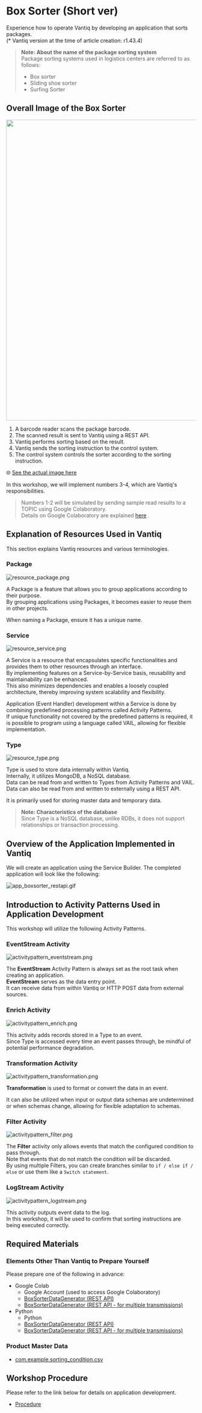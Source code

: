 # Box Sorter (Short ver)

Experience how to operate Vantiq by developing an application that sorts packages.  
(* Vantiq version at the time of article creation: r1.43.4)

> **Note: About the name of the package sorting system**  
> Package sorting systems used in logistics centers are referred to as follows:
>
> - Box sorter
> - Sliding shoe sorter
> - Surfing Sorter

## Overall Image of the Box Sorter

<img src="./imgs/overview.png" width="800">

1. A barcode reader scans the package barcode.
1. The scanned result is sent to Vantiq using a REST API.
1. Vantiq performs sorting based on the result.
1. Vantiq sends the sorting instruction to the control system.
1. The control system controls the sorter according to the sorting instruction.

:globe_with_meridians: [See the actual image here](https://www.youtube.com/watch?v=1LvaiA3N0E8&t=282s)

In this workshop, we will implement numbers 3-4, which are Vantiq's responsibilities.

> Numbers 1-2 will be simulated by sending sample read results to a TOPIC using Google Colaboratory.  
> Details on Google Colaboratory are explained [here](/vantiq-google-colab/colab_basic_knowledge/readme.md) .

## Explanation of Resources Used in Vantiq

This section explains Vantiq resources and various terminologies.

### Package

![resource_package.png](./imgs/resource_package.png)

A Package is a feature that allows you to group applications according to their purpose.  
By grouping applications using Packages, it becomes easier to reuse them in other projects.  

When naming a Package, ensure it has a unique name.

### Service

![resource_service.png](./imgs/resource_service.png)

A Service is a resource that encapsulates specific functionalities and provides them to other resources through an interface.  
By implementing features on a Service-by-Service basis, reusability and maintainability can be enhanced.  
This also minimizes dependencies and enables a loosely coupled architecture, thereby improving system scalability and flexibility.  

Application (Event Handler) development within a Service is done by combining predefined processing patterns called Activity Patterns.  
If unique functionality not covered by the predefined patterns is required, it is possible to program using a language called VAIL, allowing for flexible implementation.  

### Type

![resource_type.png](./imgs/resource_type.png)

Type is used to store data internally within Vantiq.  
Internally, it utilizes MongoDB, a NoSQL database.  
Data can be read from and written to Types from Activity Patterns and VAIL.  
Data can also be read from and written to externally using a REST API.  

It is primarily used for storing master data and temporary data.  

> **Note: Characteristics of the database**  
> Since Type is a NoSQL database, unlike RDBs, it does not support relationships or transaction processing.  

## Overview of the Application Implemented in Vantiq

We will create an application using the Service Builder. The completed application will look like the following:  

![app_boxsorter_restapi.gif](./imgs/app_boxsorter_short.gif)

## Introduction to Activity Patterns Used in Application Development

This workshop will utilize the following Activity Patterns.

### EventStream Activity

![activitypattern_eventstream.png](./imgs/activitypattern_eventstream.png)

The **EventStream** Activity Pattern is always set as the root task when creating an application.  
**EventStream** serves as the data entry point.  
It can receive data from within Vantiq or HTTP POST data from external sources.  

### Enrich Activity

![activitypattern_enrich.png](./imgs/activitypattern_enrich.png)

This activity adds records stored in a Type to an event.  
Since Type is accessed every time an event passes through, be mindful of potential performance degradation.

### Transformation Activity

![activitypattern_transformation.png](./imgs/activitypattern_transformation.png)

**Transformation** is used to format or convert the data in an event.  

It can also be utilized when input or output data schemas are undetermined or when schemas change, allowing for flexible adaptation to schemas.  

### Filter Activity

![activitypattern_filter.png](./imgs/activitypattern_filter.png)

The **Filter** activity only allows events that match the configured condition to pass through.  
Note that events that do not match the condition will be discarded.  
By using multiple Filters, you can create branches similar to `if / else if / else` or use them like a `Switch statement`.

### LogStream Activity

![activitypattern_logstream.png](./imgs/activitypattern_logstream.png)

This activity outputs event data to the log.  
In this workshop, it will be used to confirm that sorting instructions are being executed correctly.  

## Required Materials

### Elements Other Than Vantiq to Prepare Yourself

Please prepare one of the following in advance:

- Google Colab
  - Google Account (used to access Google Colaboratory)
  - [BoxSorterDataGenerator (REST API)](/vantiq-google-colab/code/box-sorter_data-generator_rest-api_en.ipynb)
  - [BoxSorterDataGenerator (REST API - for multiple transmissions)](/vantiq-google-colab/code/box-sorter_data-generator_rest-api_multi_en.ipynb)
- Python
  - Python
  - [BoxSorterDataGenerator (REST API)](/vantiq-google-colab/code/box-sorter_data-generator_rest-api_en.py)
  - [BoxSorterDataGenerator (REST API - for multiple transmissions)](/vantiq-google-colab/code/box-sorter_data-generator_rest-api_multi_en.py)

### Product Master Data

- [com.example.sorting_condition.csv](./../data/com.example.sorting_condition_en.csv)

## Workshop Procedure

Please refer to the link below for details on application development.  

- [Procedure](./instruction_en.md)
